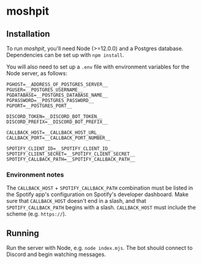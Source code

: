 # moshpit

## Installation

To run *moshpit*, you'll need Node (>=12.0.0) and a Postgres database. Dependencies can be set up
with `npm install`.

You will also need to set up a `.env` file with environment variables for the Node server, as
follows:

```env
PGHOST=__ADDRESS_OF_POSTGRES_SERVER__
PGUSER=__POSTGRES_USERNAME__
PGDATABASE=__POSTGRES_DATABASE_NAME__
PGPASSWORD=__POSTGRES_PASSWORD__
PGPORT=__POSTGRES_PORT__

DISCORD_TOKEN=__DISCORD_BOT_TOKEN__
DISCORD_PREFIX=__DISCORD_BOT_PREFIX__

CALLBACK_HOST=__CALLBACK_HOST_URL__
CALLBACK_PORT=__CALLBACK_PORT_NUMBER__

SPOTIFY_CLIENT_ID=__SPOTIFY_CLIENT_ID__
SPOTIFY_CLIENT_SECRET=__SPOTIFY_CLIENT_SECRET__
SPOTIFY_CALLBACK_PATH=__SPOTIFY_CALLBACK_PATH__
```

### Environment notes

The `CALLBACK_HOST` + `SPOTIFY_CALLBACK_PATH` combination must be listed in the Spotify app's
configuration on Spotify's developer dashboard. Make sure that `CALLBACK_HOST` doesn't end in a
slash, and that `SPOTIFY_CALLBACK_PATH` begins with a slash. `CALLBACK_HOST` must include the scheme
(e.g. `https://`).

## Running

Run the server with Node, e.g. `node index.mjs`. The bot should connect to Discord and begin
watching messages.
